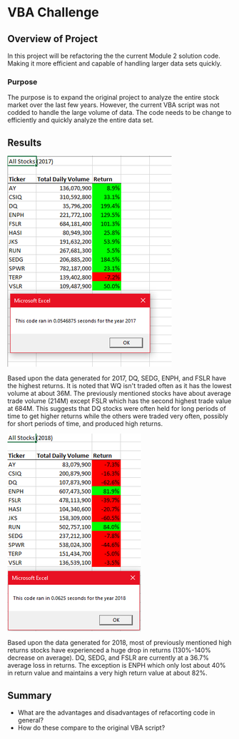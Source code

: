 # VBA Challenge

## Overview of Project

In this project will be refactoring the the current Module 2 solution code. Making it more efficient and capable of handling larger data sets quickly.

### Purpose

The purpose is to expand the original project to analyze the entire stock market over the last few years. However, the current VBA script was not codded to handle the large volume of data. The code needs to be change to efficiently and quickly analyze the entire data set.
## Results

![VBA Challenge 2017](https://github.com/imaldonado117/Challenges/blob/main/Module%202%20Challenge/Resources/VBA_Challenge_2017.PNG)

Based upon the data generated for 2017, DQ, SEDG, ENPH, and FSLR have the highest returns. It is noted that WQ isn't traded often as it has the lowest volume at about 36M. The previously mentioned stocks have about average trade volume (214M) except FSLR which has the second highest trade value at 684M. This suggests that DQ stocks were often held for long periods of time to get higher returns while the others were traded very often, possibly for short periods of time, and produced high returns.

![VBA Challenge 2018](https://github.com/imaldonado117/Challenges/blob/main/Module%202%20Challenge/Resources/VBA_Challenge_2018.PNG)

Based upon the data generated for 2018, most of previously mentioned high returns stocks have experienced a huge drop in returns (130%-140% decrease on average). DQ, SEDG, and FSLR are currently at a 36.7% average loss in returns. The exception is ENPH which only lost about 40% in return value and maintains a very high return value at about 82%.

## Summary

- What are the advantages and disadvantages of refacorting code in general?
- How do these compare to the original VBA script?
